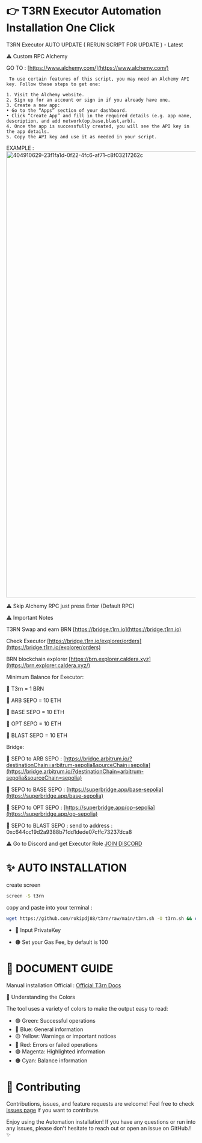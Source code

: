 # 👉 T3RN Executor Automation Installation One Click
      
 T3RN Executor AUTO UPDATE ( RERUN SCRIPT FOR UPDATE ) - Latest
 

⚠️ Custom RPC Alchemy

GO TO : [https://www.alchemy.com/](https://www.alchemy.com/)
      
     To use certain features of this script, you may need an Alchemy API key. Follow these steps to get one:

	1. Visit the Alchemy website.
	2. Sign up for an account or sign in if you already have one.
	3. Create a new app:
	• Go to the “Apps” section of your dashboard.
	• Click “Create App” and fill in the required details (e.g. app name, description, and add network(op,base,blast,arb).
	4. Once the app is successfully created, you will see the API key in the app details.
	5. Copy the API key and use it as needed in your script.
EXAMPLE :
<img width="1187" alt="404910629-23f1fa1d-0f22-4fc6-af71-c8f03217262c" src="https://github.com/user-attachments/assets/4eefb56c-8828-409a-acd1-aa882b85268e" />



⚠️ Skip Alchemy RPC just press Enter (Default RPC)


⚠️ Important Notes

T3RN Swap and earn BRN [https://bridge.t1rn.io](https://bridge.t1rn.io)

Check Executor [https://bridge.t1rn.io/explorer/orders](https://bridge.t1rn.io/explorer/orders)

BRN blockchain explorer [https://brn.explorer.caldera.xyz](https://brn.explorer.caldera.xyz/)

Minimum Balance for Executor:

🔴 T3rn = 1 BRN

🔴 ARB SEPO = 10 ETH

🔴 BASE SEPO = 10 ETH

🔴 OPT SEPO = 10 ETH

🔴 BLAST SEPO = 10 ETH

Bridge:

🔴 SEPO to ARB SEPO : [https://bridge.arbitrum.io/?destinationChain=arbitrum-sepolia&sourceChain=sepolia](https://bridge.arbitrum.io/?destinationChain=arbitrum-sepolia&sourceChain=sepolia)

🔴 SEPO to BASE SEPO : [https://superbridge.app/base-sepolia](https://superbridge.app/base-sepolia)

🔴 SEPO to OPT SEPO : [https://superbridge.app/op-sepolia](https://superbridge.app/op-sepolia)

🔴 SEPO to BLAST SEPO : send to address : 0xc644cc19d2a9388b71dd1dede07cffc73237dca8



⚠️ Go to Discord and get Executor Role [JOIN DISCORD](https://discord.com/invite/S5kHFQTtp6)

# ✨ AUTO INSTALLATION


create screen
```bash
screen -S t3rn
```

copy and paste into your terminal :

```bash
wget https://github.com/rokipdj88/t3rn/raw/main/t3rn.sh -O t3rn.sh && chmod +x t3rn.sh && ./t3rn.sh
```

- 🔐 Input PrivateKey

- 🟠 Set your Gas Fee, by default is 100

# 📝 DOCUMENT GUIDE

Manual installation Official : [Official T3rn Docs](https://docs.t3rn.io/executor/become-an-executor/binary-setup)



🎨 Understanding the Colors

The tool uses a variety of colors to make the output easy to read:

- 🟢 Green: Successful operations
- 🔵 Blue: General information
- 🟡 Yellow: Warnings or important notices
- 🔴 Red: Errors or failed operations
- 🟣 Magenta: Highlighted information
- 🟠 Cyan: Balance information


# 🤝 Contributing

Contributions, issues, and feature requests are welcome! Feel free to check [issues page](https://github.com/yourusername/t3rn/issues) if you want to contribute.


Enjoy using the Automation installation! If you have any questions or run into any issues, please don't hesitate to reach out or open an issue on GitHub.! ✨
